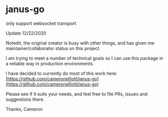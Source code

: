 # janus-go


only support websocket transport

Update 12/22/2020

Notedit, the original creator is busy with other things, and has given me maintainer/collaborator status on this project.

I am trying to meet a number of technical goals so I can use this package in a reliable way
in production environments.

I have decided to currently do most of this work here:
[https://github.com/cameronelliott/janus-go](https://github.com/cameronelliott/janus-go)

Please see if it suits your needs, and feel free to file PRs, issues and suggestions there.

Thanks,
Cameron


